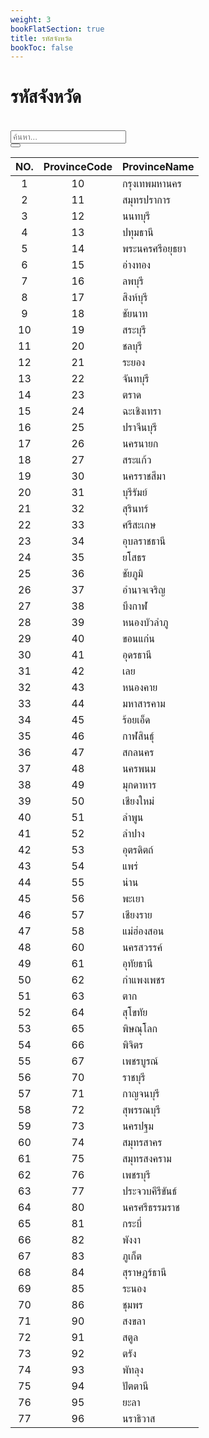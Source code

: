 ```yaml
---
weight: 3
bookFlatSection: true
title: รหัสจังหวัด
bookToc: false
---
```


รหัสจังหวัด 
====

 <link rel="stylesheet" href="https://maxcdn.bootstrapcdn.com/bootstrap/4.4.1/css/bootstrap.min.css">
<script src="https://ajax.googleapis.com/ajax/libs/jquery/3.4.1/jquery.min.js"></script>
<script src="https://cdnjs.cloudflare.com/ajax/libs/popper.js/1.16.0/umd/popper.min.js"></script>
<script src="https://maxcdn.bootstrapcdn.com/bootstrap/4.4.1/js/bootstrap.min.js"></script>
<link rel="stylesheet" href="https://use.fontawesome.com/releases/v5.7.0/css/all.css" integrity="sha384-lZN37f5QGtY3VHgisS14W3ExzMWZxybE1SJSEsQp9S+oqd12jhcu+A56Ebc1zFSJ" crossorigin="anonymous">

<style>
table .input-group {
  width:100%;
}
</style>



<div class="container-fluid">
<br>
 <div class="input-group">
    <input type="text" class="form-control col-sm-4 border-danger" id="myInput" placeholder="ค้นหา..."  >
    <div class="input-group-append">
      <button class="btn btn-danger" type="button">
        <i class="fa fa-search text-white "></i>
      </button>
    </div>
  </div>


| NO. | ProvinceCode | ProvinceName    |
|:---:|:--------------:|-------------|
| 1   | 10           | กรุงเทพมหานคร   |
| 2   | 11           | สมุทรปราการ     |
| 3   | 12           | นนทบุรี         |
| 4   | 13           | ปทุมธานี        |
| 5   | 14           | พระนครศรีอยุธยา |
| 6   | 15           | อ่างทอง         |
| 7   | 16           | ลพบุรี          |
| 8   | 17           | สิงห์บุรี       |
| 9   | 18           | ชัยนาท          |
| 10  | 19           | สระบุรี         |
| 11  | 20           | ชลบุรี          |
| 12  | 21           | ระยอง           |
| 13  | 22           | จันทบุรี        |
| 14  | 23           | ตราด            |
| 15  | 24           | ฉะเชิงเทรา      |
| 16  | 25           | ปราจีนบุรี      |
| 17  | 26           | นครนายก         |
| 18  | 27           | สระแก้ว         |
| 19  | 30           | นครราชสีมา      |
| 20  | 31           | บุรีรัมย์       |
| 21  | 32           | สุรินทร์        |
| 22  | 33           | ศรีสะเกษ        |
| 23  | 34           | อุบลราชธานี     |
| 24  | 35           | ยโสธร           |
| 25  | 36           | ชัยภูมิ         |
| 26  | 37           | อำนาจเจริญ      |
| 27  | 38           | บึงกาฬ          |
| 28  | 39           | หนองบัวลำภู     |
| 29  | 40           | ขอนแก่น         |
| 30  | 41           | อุดรธานี        |
| 31  | 42           | เลย             |
| 32  | 43           | หนองคาย         |
| 33  | 44           | มหาสารคาม       |
| 34  | 45           | ร้อยเอ็ด        |
| 35  | 46           | กาฬสินธุ์       |
| 36  | 47           | สกลนคร          |
| 37  | 48           | นครพนม          |
| 38  | 49           | มุกดาหาร        |
| 39  | 50           | เชียงใหม่       |
| 40  | 51           | ลำพูน           |
| 41  | 52           | ลำปาง           |
| 42  | 53           | อุตรดิตถ์       |
| 43  | 54           | แพร่            |
| 44  | 55           | น่าน            |
| 45  | 56           | พะเยา           |
| 46  | 57           | เชียงราย        |
| 47  | 58           | แม่ฮ่องสอน      |
| 48  | 60           | นครสวรรค์       |
| 49  | 61           | อุทัยธานี       |
| 50  | 62           | กำแพงเพชร       |
| 51  | 63           | ตาก             |
| 52  | 64           | สุโขทัย         |
| 53  | 65           | พิษณุโลก        |
| 54  | 66           | พิจิตร          |
| 55  | 67           | เพชรบูรณ์       |
| 56  | 70           | ราชบุรี         |
| 57  | 71           | กาญจนบุรี       |
| 58  | 72           | สุพรรณบุรี      |
| 59  | 73           | นครปฐม          |
| 60  | 74           | สมุทรสาคร       |
| 61  | 75           | สมุทรสงคราม     |
| 62  | 76           | เพชรบุรี        |
| 63  | 77           | ประจวบคีรีขันธ์ |
| 64  | 80           | นครศรีธรรมราช   |
| 65  | 81           | กระบี่          |
| 66  | 82           | พังงา           |
| 67  | 83           | ภูเก็ต          |
| 68  | 84           | สุราษฎร์ธานี    |
| 69  | 85           | ระนอง           |
| 70  | 86           | ชุมพร           |
| 71  | 90           | สงขลา           |
| 72  | 91           | สตูล            |
| 73  | 92           | ตรัง            |
| 74  | 93           | พัทลุง          |
| 75  | 94           | ปัตตานี         |
| 76  | 95           | ยะลา            |
| 77  | 96           | นราธิวาส        |

<script>
var rows = document.querySelector(".markdown table tbody").rows;
for (var i = 0; i < 20; i++) {
  rows[i].style.display = "";
}

function filterTable(event) {
    var filter = event.target.value.toUpperCase();
    var rows = document.querySelector(".markdown table tbody").rows;
    
    for (var i = 0; i < rows.length; i++) {
        var firstCol = rows[i].cells[1].textContent.toUpperCase();
        var secondCol = rows[i].cells[2].textContent.toUpperCase();
        if (firstCol.indexOf(filter) > -1 || secondCol.indexOf(filter) > -1) {
            rows[i].style.display = "";
        } else {
            rows[i].style.display = "none";
        }      
    }
}

document.querySelector('#myInput').addEventListener('keyup', filterTable, false);
</script>


